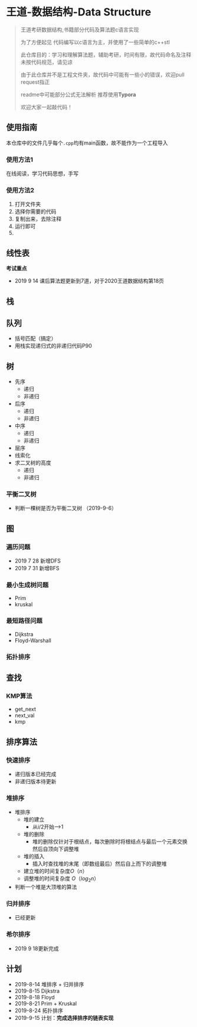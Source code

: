 # 王道-数据结构-Data Structure

> 王道考研数据结构,书籍部分代码及算法题c语言实现
>
> 为了方便起见 代码编写以c语言为主，并使用了一些简单的c++stl
>
> 此仓库目的：学习和理解算法题，辅助考研，时间有限，故代码命名及注释未按代码规范，请见谅
>
> 由于此仓库并不是工程文件夹，故代码中可能有一些小的错误，欢迎pull request指正
>
> readme中可能部分公式无法解析 推荐使用**Typora**
>
> 欢迎大家一起敲代码！

## 使用指南

本仓库中的文件几乎每个`.cpp`均有main函数，故不能作为一个工程导入



### 使用方法1

在线阅读，学习代码思想，手写

### 使用方法2

1. 打开文件夹
2. 选择你需要的代码 
3. 复制出来，去除注释
4. 运行即可
5. 

## 线性表

**考试重点**

- 2019 9 14 课后算法题更新到7道，对于2020王道数据结构第18页

## 栈



## 队列

- 括号匹配（搞定）
- 用栈实现递归式的非递归代码P90

## 树

- 先序 
  - 递归
  - 非递归
- 后序
  - 递归
  - 非递归
- 中序
  - 递归
  - 非递归
- 层序
- 线索化
- 求二叉树的高度
  - 递归
  - 非递归

### 平衡二叉树 

- 判断一棵树是否为平衡二叉树 （2019-9-6）

## 图

### 遍历问题

- 2019 7 28 新增DFS
- 2019 7 31 新增BFS

### 最小生成树问题

- Prim
- kruskal

### 最短路径问题

- Dijkstra
- Floyd-Warshall

### 拓扑排序



## 查找

### KMP算法

- get_next
- next_val
- kmp



## 排序算法

### 快速排序

- 递归版本已经完成
- 非递归版本待更新

### 堆排序

- 堆排序
  - 堆的建立
    - 从i/2开始—>1
  - 堆的删除
    - 堆的删除仅针对于根结点，每次删除时将根结点与最后一个元素交换然后自顶向下调整堆
  - 堆的插入
    - 插入时查找堆的末尾（即数组最后）然后自上而下的调整堆
  - 建立堆的时间复杂度$O（n）$
  - 调整堆的时间复杂度 $O（log_2n）$
- 判断一个堆是大顶堆的算法

### 归并排序

- 已经更新

### 希尔排序

- 2019 9 18更新完成



## 计划

- 2019-8-14 堆排序 + 归并排序
- 2019-8-15 Dijkstra
- 2019-8-18 Floyd
- 2019-8-21 Prim + Kruskal
- 2019-8-24 拓扑排序
- 2019-9-15 计划：**完成选择排序的链表实现**

